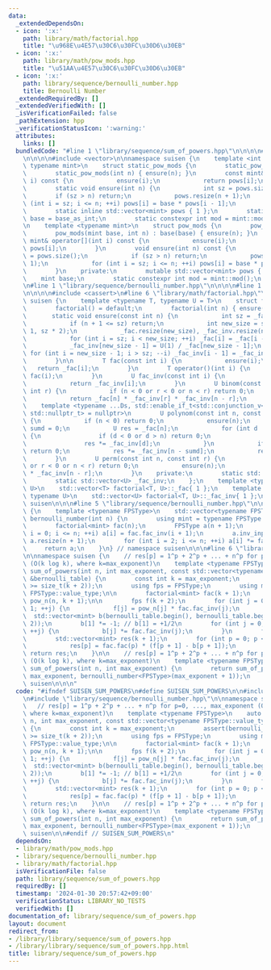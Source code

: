 ```yaml
---
data:
  _extendedDependsOn:
  - icon: ':x:'
    path: library/math/factorial.hpp
    title: "\u968E\u4E57\u30C6\u30FC\u30D6\u30EB"
  - icon: ':x:'
    path: library/math/pow_mods.hpp
    title: "\u51AA\u4E57\u30C6\u30FC\u30D6\u30EB"
  - icon: ':x:'
    path: library/sequence/bernoulli_number.hpp
    title: Bernoulli Number
  _extendedRequiredBy: []
  _extendedVerifiedWith: []
  _isVerificationFailed: false
  _pathExtension: hpp
  _verificationStatusIcon: ':warning:'
  attributes:
    links: []
  bundledCode: "#line 1 \"library/sequence/sum_of_powers.hpp\"\n\n\n\n#line 1 \"library/math/pow_mods.hpp\"\
    \n\n\n\n#include <vector>\n\nnamespace suisen {\n    template <int base_as_int,\
    \ typename mint>\n    struct static_pow_mods {\n        static_pow_mods() = default;\n\
    \        static_pow_mods(int n) { ensure(n); }\n        const mint& operator[](int\
    \ i) const {\n            ensure(i);\n            return pows[i];\n        }\n\
    \        static void ensure(int n) {\n            int sz = pows.size();\n    \
    \        if (sz > n) return;\n            pows.resize(n + 1);\n            for\
    \ (int i = sz; i <= n; ++i) pows[i] = base * pows[i - 1];\n        }\n    private:\n\
    \        static inline std::vector<mint> pows { 1 };\n        static inline mint\
    \ base = base_as_int;\n        static constexpr int mod = mint::mod();\n    };\n\
    \n    template <typename mint>\n    struct pow_mods {\n        pow_mods() = default;\n\
    \        pow_mods(mint base, int n) : base(base) { ensure(n); }\n        const\
    \ mint& operator[](int i) const {\n            ensure(i);\n            return\
    \ pows[i];\n        }\n        void ensure(int n) const {\n            int sz\
    \ = pows.size();\n            if (sz > n) return;\n            pows.resize(n +\
    \ 1);\n            for (int i = sz; i <= n; ++i) pows[i] = base * pows[i - 1];\n\
    \        }\n    private:\n        mutable std::vector<mint> pows { 1 };\n    \
    \    mint base;\n        static constexpr int mod = mint::mod();\n    };\n}\n\n\
    \n#line 1 \"library/sequence/bernoulli_number.hpp\"\n\n\n\n#line 1 \"library/math/factorial.hpp\"\
    \n\n\n\n#include <cassert>\n#line 6 \"library/math/factorial.hpp\"\n\nnamespace\
    \ suisen {\n    template <typename T, typename U = T>\n    struct factorial {\n\
    \        factorial() = default;\n        factorial(int n) { ensure(n); }\n\n \
    \       static void ensure(const int n) {\n            int sz = _fac.size();\n\
    \            if (n + 1 <= sz) return;\n            int new_size = std::max(n +\
    \ 1, sz * 2);\n            _fac.resize(new_size), _fac_inv.resize(new_size);\n\
    \            for (int i = sz; i < new_size; ++i) _fac[i] = _fac[i - 1] * i;\n\
    \            _fac_inv[new_size - 1] = U(1) / _fac[new_size - 1];\n           \
    \ for (int i = new_size - 1; i > sz; --i) _fac_inv[i - 1] = _fac_inv[i] * i;\n\
    \        }\n\n        T fac(const int i) {\n            ensure(i);\n         \
    \   return _fac[i];\n        }\n        T operator()(int i) {\n            return\
    \ fac(i);\n        }\n        U fac_inv(const int i) {\n            ensure(i);\n\
    \            return _fac_inv[i];\n        }\n        U binom(const int n, const\
    \ int r) {\n            if (n < 0 or r < 0 or n < r) return 0;\n            ensure(n);\n\
    \            return _fac[n] * _fac_inv[r] * _fac_inv[n - r];\n        }\n    \
    \    template <typename ...Ds, std::enable_if_t<std::conjunction_v<std::is_integral<Ds>...>,\
    \ std::nullptr_t> = nullptr>\n        U polynom(const int n, const Ds& ...ds)\
    \ {\n            if (n < 0) return 0;\n            ensure(n);\n            int\
    \ sumd = 0;\n            U res = _fac[n];\n            for (int d : { ds... })\
    \ {\n                if (d < 0 or d > n) return 0;\n                sumd += d;\n\
    \                res *= _fac_inv[d];\n            }\n            if (sumd > n)\
    \ return 0;\n            res *= _fac_inv[n - sumd];\n            return res;\n\
    \        }\n        U perm(const int n, const int r) {\n            if (n < 0\
    \ or r < 0 or n < r) return 0;\n            ensure(n);\n            return _fac[n]\
    \ * _fac_inv[n - r];\n        }\n    private:\n        static std::vector<T> _fac;\n\
    \        static std::vector<U> _fac_inv;\n    };\n    template <typename T, typename\
    \ U>\n    std::vector<T> factorial<T, U>::_fac{ 1 };\n    template <typename T,\
    \ typename U>\n    std::vector<U> factorial<T, U>::_fac_inv{ 1 };\n} // namespace\
    \ suisen\n\n\n#line 5 \"library/sequence/bernoulli_number.hpp\"\n\nnamespace suisen\
    \ {\n    template <typename FPSType>\n    std::vector<typename FPSType::value_type>\
    \ bernoulli_number(int n) {\n        using mint = typename FPSType::value_type;\n\
    \        factorial<mint> fac(n);\n        FPSType a(n + 1);\n        for (int\
    \ i = 0; i <= n; ++i) a[i] = fac.fac_inv(i + 1);\n        a.inv_inplace(n + 1),\
    \ a.resize(n + 1);\n        for (int i = 2; i <= n; ++i) a[i] *= fac(i);\n   \
    \     return a;\n    }\n} // namespace suisen\n\n\n#line 6 \"library/sequence/sum_of_powers.hpp\"\
    \n\nnamespace suisen {\n    // res[p] = 1^p + 2^p + ... + n^p for p=0, ..., max_exponent\
    \ (O(k log k), where k=max_exponent)\n    template <typename FPSType>\n    auto\
    \ sum_of_powers(int n, int max_exponent, const std::vector<typename FPSType::value_type>\
    \ &bernoulli_table) {\n        const int k = max_exponent;\n        assert(bernoulli_table.size()\
    \ >= size_t(k + 2));\n        using fps = FPSType;\n        using mint = typename\
    \ FPSType::value_type;\n\n        factorial<mint> fac(k + 1);\n        pow_mods<mint>\
    \ pow_n(n, k + 1);\n\n        fps f(k + 2);\n        for (int j = 0; j <= k +\
    \ 1; ++j) {\n            f[j] = pow_n[j] * fac.fac_inv(j);\n        }\n      \
    \  std::vector<mint> b(bernoulli_table.begin(), bernoulli_table.begin() + (k +\
    \ 2));\n        b[1] *= -1; // b[1] = +1/2\n        for (int j = 0; j <= k + 1;\
    \ ++j) {\n            b[j] *= fac.fac_inv(j);\n        }\n        f *= b;\n\n\
    \        std::vector<mint> res(k + 1);\n        for (int p = 0; p <= k; ++p) {\n\
    \            res[p] = fac.fac(p) * (f[p + 1] - b[p + 1]);\n        }\n       \
    \ return res;\n    }\n\n    // res[p] = 1^p + 2^p + ... + n^p for p=0, ..., max_exponent\
    \ (O(k log k), where k=max_exponent)\n    template <typename FPSType>\n    auto\
    \ sum_of_powers(int n, int max_exponent) {\n        return sum_of_powers<FPSType>(n,\
    \ max_exponent, bernoulli_number<FPSType>(max_exponent + 1));\n    }\n} // namespace\
    \ suisen\n\n\n"
  code: "#ifndef SUISEN_SUM_POWERS\n#define SUISEN_SUM_POWERS\n\n#include \"library/math/pow_mods.hpp\"\
    \n#include \"library/sequence/bernoulli_number.hpp\"\n\nnamespace suisen {\n \
    \   // res[p] = 1^p + 2^p + ... + n^p for p=0, ..., max_exponent (O(k log k),\
    \ where k=max_exponent)\n    template <typename FPSType>\n    auto sum_of_powers(int\
    \ n, int max_exponent, const std::vector<typename FPSType::value_type> &bernoulli_table)\
    \ {\n        const int k = max_exponent;\n        assert(bernoulli_table.size()\
    \ >= size_t(k + 2));\n        using fps = FPSType;\n        using mint = typename\
    \ FPSType::value_type;\n\n        factorial<mint> fac(k + 1);\n        pow_mods<mint>\
    \ pow_n(n, k + 1);\n\n        fps f(k + 2);\n        for (int j = 0; j <= k +\
    \ 1; ++j) {\n            f[j] = pow_n[j] * fac.fac_inv(j);\n        }\n      \
    \  std::vector<mint> b(bernoulli_table.begin(), bernoulli_table.begin() + (k +\
    \ 2));\n        b[1] *= -1; // b[1] = +1/2\n        for (int j = 0; j <= k + 1;\
    \ ++j) {\n            b[j] *= fac.fac_inv(j);\n        }\n        f *= b;\n\n\
    \        std::vector<mint> res(k + 1);\n        for (int p = 0; p <= k; ++p) {\n\
    \            res[p] = fac.fac(p) * (f[p + 1] - b[p + 1]);\n        }\n       \
    \ return res;\n    }\n\n    // res[p] = 1^p + 2^p + ... + n^p for p=0, ..., max_exponent\
    \ (O(k log k), where k=max_exponent)\n    template <typename FPSType>\n    auto\
    \ sum_of_powers(int n, int max_exponent) {\n        return sum_of_powers<FPSType>(n,\
    \ max_exponent, bernoulli_number<FPSType>(max_exponent + 1));\n    }\n} // namespace\
    \ suisen\n\n#endif // SUISEN_SUM_POWERS\n"
  dependsOn:
  - library/math/pow_mods.hpp
  - library/sequence/bernoulli_number.hpp
  - library/math/factorial.hpp
  isVerificationFile: false
  path: library/sequence/sum_of_powers.hpp
  requiredBy: []
  timestamp: '2024-01-30 20:57:42+09:00'
  verificationStatus: LIBRARY_NO_TESTS
  verifiedWith: []
documentation_of: library/sequence/sum_of_powers.hpp
layout: document
redirect_from:
- /library/library/sequence/sum_of_powers.hpp
- /library/library/sequence/sum_of_powers.hpp.html
title: library/sequence/sum_of_powers.hpp
---
```

